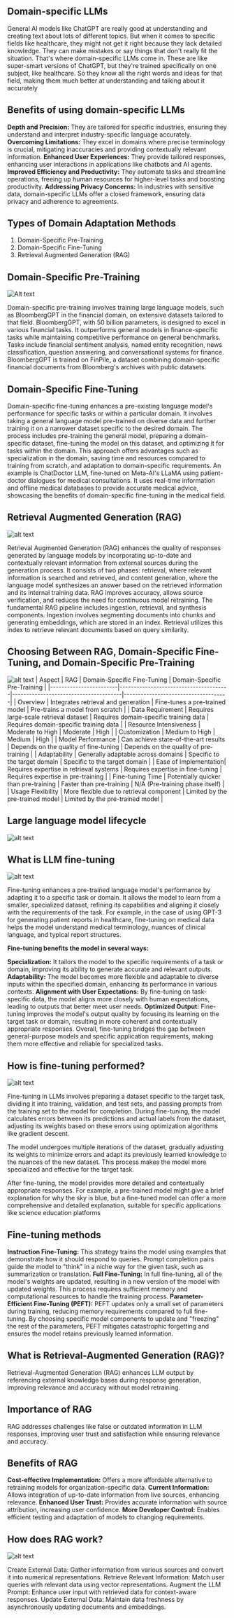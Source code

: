 ## **Domain-specific LLMs**
General AI models like ChatGPT are really good at understanding and creating text about lots of different topics. But when it comes to specific fields like healthcare, they might not get it right because they lack detailed knowledge. They can make mistakes or say things that don't really fit the situation. That's where domain-specific LLMs come in. These are like super-smart versions of ChatGPT, but they're trained specifically on one subject, like healthcare. So they know all the right words and ideas for that field, making them much better at understanding and talking about it accurately

## **Benefits of using domain-specific LLMs**

**Depth and Precision:** They are tailored for specific industries, ensuring they understand and interpret industry-specific language accurately.
**Overcoming Limitations:** They excel in domains where precise terminology is crucial, mitigating inaccuracies and providing contextually relevant information.
**Enhanced User Experiences:** They provide tailored responses, enhancing user interactions in applications like chatbots and AI agents.
**Improved Efficiency and Productivity:** They automate tasks and streamline operations, freeing up human resources for higher-level tasks and boosting productivity.
**Addressing Privacy Concerns:** In industries with sensitive data, domain-specific LLMs offer a closed framework, ensuring data privacy and adherence to agreements.

## **Types of Domain Adaptation Methods**
1)	Domain-Specific Pre-Training
2)	Domain-Specific Fine-Tuning
3)	Retrieval Augmented Generation (RAG)

## **Domain-Specific Pre-Training**
![Alt text](assets/domain_specific.png "domain specific pre traning")

Domain-specific pre-training involves training large language models, such as BloombergGPT in the financial domain, on extensive datasets tailored to that field. BloombergGPT, with 50 billion parameters, is designed to excel in various financial tasks. It outperforms general models in finance-specific tasks while maintaining competitive performance on general benchmarks. Tasks include financial sentiment analysis, named entity recognition, news classification, question answering, and conversational systems for finance. BloombergGPT is trained on FinPile, a dataset combining domain-specific financial documents from Bloomberg's archives with public datasets.

## **Domain-Specific Fine-Tuning**
Domain-specific fine-tuning enhances a pre-existing language model's performance for specific tasks or within a particular domain. It involves taking a general language model pre-trained on diverse data and further training it on a narrower dataset specific to the desired domain. The process includes pre-training the general model, preparing a domain-specific dataset, fine-tuning the model on this dataset, and optimizing it for tasks within the domain. This approach offers advantages such as specialization in the domain, saving time and resources compared to training from scratch, and adaptation to domain-specific requirements. An example is ChatDoctor LLM, fine-tuned on Meta-AI's LLaMA using patient-doctor dialogues for medical consultations. It uses real-time information and offline medical databases to provide accurate medical advice, showcasing the benefits of domain-specific fine-tuning in the medical field.

## **Retrieval Augmented Generation (RAG)**
![alt text](assets/RAG_w1.png "RAG")

Retrieval Augmented Generation (RAG) enhances the quality of responses generated by language models by incorporating up-to-date and contextually relevant information from external sources during the generation process. It consists of two phases: retrieval, where relevant information is searched and retrieved, and content generation, where the language model synthesizes an answer based on the retrieved information and its internal training data. RAG improves accuracy, allows source verification, and reduces the need for continuous model retraining. The fundamental RAG pipeline includes ingestion, retrieval, and synthesis components. Ingestion involves segmenting documents into chunks and generating embeddings, which are stored in an index. Retrieval utilizes this index to retrieve relevant documents based on query similarity. 

## **Choosing Between RAG, Domain-Specific Fine-Tuning, and Domain-Specific Pre-Training**
![alt text](assets/types_domain_task.png)
| Aspect                 | RAG                                   | Domain-Specific Fine-Tuning           | Domain-Specific Pre-Training         |
|------------------------|---------------------------------------|---------------------------------------|-------------------------------------|
| Overview               | Integrates retrieval and generation  | Fine-tunes a pre-trained model        | Pre-trains a model from scratch     |
| Data Requirement      | Requires large-scale retrieval dataset | Requires domain-specific training data | Requires domain-specific training data |
| Resource Intensiveness | Moderate to High                      | Moderate                              | High                                |
| Customization         | Medium to High                        | Medium                                | High                                |
| Model Performance     | Can achieve state-of-the-art results  | Depends on the quality of fine-tuning | Depends on the quality of pre-training |
| Adaptability          | Generally adaptable across domains    | Specific to the target domain         | Specific to the target domain       |
| Ease of Implementation| Requires expertise in retrieval systems | Requires expertise in fine-tuning     | Requires expertise in pre-training  |
| Fine-tuning Time      | Potentially quicker than pre-training | Faster than pre-training              | N/A (Pre-training phase itself)     |
| Usage Flexibility     | More flexible due to retrieval component | Limited by the pre-trained model    | Limited by the pre-trained model    |

## **Large language model lifecycle**
![alt text](assets/lifecycle.webp "life cycle")

## **What is LLM fine-tuning**
![alt text](assets/what-does-fine-tuning-do-for-the-model.webp "LLM fine tuning")

Fine-tuning enhances a pre-trained language model's performance by adapting it to a specific task or domain. It allows the model to learn from a smaller, specialized dataset, refining its capabilities and aligning it closely with the requirements of the task. For example, in the case of using GPT-3 for generating patient reports in healthcare, fine-tuning on medical data helps the model understand medical terminology, nuances of clinical language, and typical report structures.

**Fine-tuning benefits the model in several ways:**

**Specialization:** It tailors the model to the specific requirements of a task or domain, improving its ability to generate accurate and relevant outputs.
**Adaptability:** The model becomes more flexible and adaptable to diverse inputs within the specified domain, enhancing its performance in various contexts.
**Alignment with User Expectations:** By fine-tuning on task-specific data, the model aligns more closely with human expectations, leading to outputs that better meet user needs.
**Optimized Output:** Fine-tuning improves the model's output quality by focusing its learning on the target task or domain, resulting in more coherent and contextually appropriate responses.
Overall, fine-tuning bridges the gap between general-purpose models and specific application requirements, making them more effective and reliable for specialized tasks.

## **How is fine-tuning performed?**
![alt text](assets/base-model-vs-fine-tuned-model.webp)

Fine-tuning in LLMs involves preparing a dataset specific to the target task, dividing it into training, validation, and test sets, and passing prompts from the training set to the model for completion. During fine-tuning, the model calculates errors between its predictions and actual labels from the dataset, adjusting its weights based on these errors using optimization algorithms like gradient descent.

The model undergoes multiple iterations of the dataset, gradually adjusting its weights to minimize errors and adapt its previously learned knowledge to the nuances of the new dataset. This process makes the model more specialized and effective for the target task.

After fine-tuning, the model provides more detailed and contextually appropriate responses. For example, a pre-trained model might give a brief explanation for why the sky is blue, but a fine-tuned model can offer a more comprehensive and detailed explanation, suitable for specific applications like science education platforms
## **Fine-tuning methods**

**Instruction Fine-Tuning:** This strategy trains the model using examples that demonstrate how it should respond to queries. Prompt completion pairs guide the model to "think" in a niche way for the given task, such as summarization or translation.
**Full Fine-Tuning:** In full fine-tuning, all of the model's weights are updated, resulting in a new version of the model with updated weights. This process requires sufficient memory and computational resources to handle the training process.
**Parameter-Efficient Fine-Tuning (PEFT):** PEFT updates only a small set of parameters during training, reducing memory requirements compared to full fine-tuning. By choosing specific model components to update and "freezing" the rest of the parameters, PEFT mitigates catastrophic forgetting and ensures the model retains previously learned information.
## What is Retrieval-Augmented Generation (RAG)?
Retrieval-Augmented Generation (RAG) enhances LLM output by referencing external knowledge bases during response generation, improving relevance and accuracy without model retraining.

## Importance of RAG
RAG addresses challenges like false or outdated information in LLM responses, improving user trust and satisfaction while ensuring relevance and accuracy.

## Benefits of RAG

**Cost-effective Implementation:** Offers a more affordable alternative to retraining models for organization-specific data.
**Current Information:** Allows integration of up-to-date information from live sources, enhancing relevance.
**Enhanced User Trust:** Provides accurate information with source attribution, increasing user confidence.
**More Developer Control:** Enables efficient testing and adaptation of models to changing requirements.
## How does RAG work?
![alt text](assets/jumpstart-fm-rag.jpg)

Create External Data: Gather information from various sources and convert it into numerical representations.
Retrieve Relevant Information: Match user queries with relevant data using vector representations.
Augment the LLM Prompt: Enhance user input with retrieved data for context-aware responses.
Update External Data: Maintain data freshness by asynchronously updating documents and embeddings.

